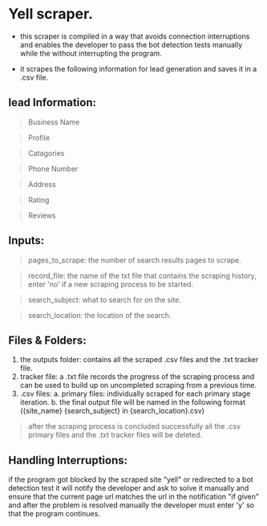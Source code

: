 # Yell scraper.

* this scraper is compiled in a way that avoids connection interruptions and enables the developer to pass the bot detection tests manually while the without interrupting the program.

* it scrapes the following information for lead generation and saves it in a .csv file.

## lead Information:

> Business Name

> Profile

> Catagories

> Phone Number

> Address

> Rating

> Reviews


## Inputs:

> pages_to_scrape: the number of search results pages to scrape.

> record_file: the name of the txt file that contains the scraping history, enter 'no' if a new scraping process to be started.

> search_subject: what to search for on the site.

> search_location: the location of the search.

## Files & Folders:

1. the outputs folder:
    contains all the scraped .csv files and the .txt tracker file.
2. tracker file:
   a .txt file records the progress of the scraping process and can be used to build up on uncompleted scraping from a previous time.
3. .csv files:
   a. primary files: individually scraped for each primary stage iteration.
   b. the final output file will be named in the following format ({site_name} {search_subject} in {search_location}.csv)
   
> after the scraping process is concluded successfully all the .csv primary files and the .txt tracker files will be deleted.

## Handling Interruptions:
if the program got blocked by the scraped site "yell" or redirected to a bot detection test it will notify the developer and ask to solve it manually and ensure that the current page url matches the url in the notification "if given" and after the problem is resolved manually the developer must enter 'y' so that the program continues.
